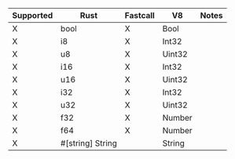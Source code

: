| Supported | Rust               | Fastcall | V8     | Notes |
| --------- | ------------------ | -------- | ------ | ----- |
| X         | bool               | X        | Bool   |       |
| X         | i8                 | X        | Int32  |       |
| X         | u8                 | X        | Uint32 |       |
| X         | i16                | X        | Int32  |       |
| X         | u16                | X        | Uint32 |       |
| X         | i32                | X        | Int32  |       |
| X         | u32                | X        | Uint32 |       |
| X         | f32                | X        | Number |       |
| X         | f64                | X        | Number |       |
| X         | #[string] String   |          | String |       |
